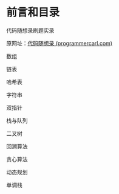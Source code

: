 # 前言和目录

代码随想录刷题实录

原网址：[代码随想录 (programmercarl.com)](https://www.programmercarl.com/)

数组

链表

哈希表

字符串

双指针

栈与队列

二叉树

回溯算法

贪心算法

动态规划

单调栈
